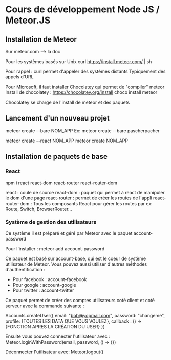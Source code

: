 # Cours de développement Node JS / Meteor.JS

## Installation de Meteor
Sur meteor.com --> la doc

Pour les systèmes basés sur Unix
curl https://install.meteor.com/ | sh

Pour rappel : curl permet d'appeler des systèmes distants
Typiquement des appels d'URL

Pour Microsoft, il faut installer Chocolatey qui permet
de "compiler" meteor
Install de chocolatey : https://chocolatey.org/install
choco install meteor

Chocolatey se charge de l'install de meteor et des paquets

## Lancement d'un nouveau projet
meteor create --bare NOM_APP
Ex: meteor create --bare pascherpacher

meteor create --react NOM_APP
meteor create NOM_APP

## Installation de paquets de base
### React
npm i react react-dom react-router react-router-dom

react : coule de source
react-dom : paquet qui permet à react de manipuler le dom d'une page
react-router : permet de créer les routes de l'appli
react-router-dom : Tous les composants React pour gérer les routes
par ex: Route, Switch, BrowserRouter...

### Système de gestion des utilisateurs
Ce système il est préparé et géré par Meteor avec le paquet
account-password

Pour l'installer :
meteor add account-password

Ce paquet est basé sur account-base, qui est le coeur de système
utilisateur de Meteor.
Vous pouvez aussi utiliser d'autres méthodes d'authentification : 
- Pour facebook : account-facebook
- Pour google : account-google
- Pour twitter : account-twitter

Ce paquet permet de créer des comptes utilisateurs coté client
et coté serveur avec la commande suivante : 

Accounts.createUser({
    email: "bob@yopmail.com",
    password: "changeme",
    profile: {TOUTES LES DATA QUE VOUS VOULEZ},
    callback : () => {FONCTION APRES LA CRÉATION DU USER}
})

Ensuite vous pouvez connecter l'utilisateur avec :
Meteor.loginWithPassword(email, password, () => {})

Déconnecter l'utilisateur avec:
Meteor.logout()










